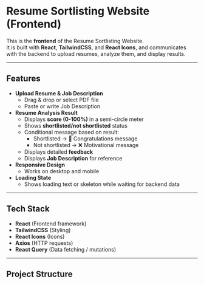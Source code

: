 # Resume Sortlisting Website (Frontend)

This is the **frontend** of the Resume Sortlisting Website.  
It is built with **React**, **TailwindCSS**, and **React Icons**, and communicates with the backend to upload resumes, analyze them, and display results.

---

## Features

- **Upload Resume & Job Description**
  - Drag & drop or select PDF file
  - Paste or write Job Description
- **Resume Analysis Result**
  - Displays **score (0-100%)** in a semi-circle meter
  - Shows **shortlisted/not shortlisted** status
  - Conditional message based on result:
    - Shortlisted → 🎉 Congratulations message
    - Not shortlisted → ❌ Motivational message
  - Displays detailed **feedback**
  - Displays **Job Description** for reference
- **Responsive Design**
  - Works on desktop and mobile
- **Loading State**
  - Shows loading text or skeleton while waiting for backend data

---

## Tech Stack

- **React** (Frontend framework)
- **TailwindCSS** (Styling)
- **React Icons** (Icons)
- **Axios** (HTTP requests)
- **React Query** (Data fetching / mutations)

---

## Project Structure

